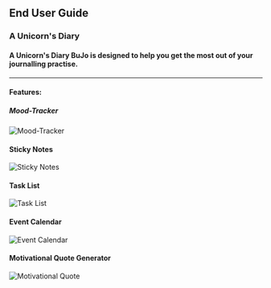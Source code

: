 ## End User Guide

### A Unicorn's Diary

#### A Unicorn's Diary BuJo is designed to help you get the most out of your journalling practise.
***

#### Features:

##### Mood-Tracker

![Mood-Tracker](Mood-Tracker.png)

#### Sticky Notes
![Sticky Notes]()

#### Task List
![Task List]()

#### Event Calendar
![Event Calendar]()

#### Motivational Quote Generator
![Motivational Quote]()
